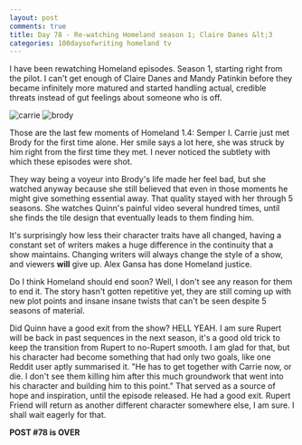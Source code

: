 ```yaml
---
layout: post
comments: true
title: Day 78 - Re-watching Homeland season 1; Claire Danes &lt;3
categories: 100daysofwriting homeland tv
---
```


I have been rewatching Homeland episodes. Season 1, starting right from the
pilot. I can't get enough of Claire Danes and Mandy Patinkin before they became
infinitely more matured and started handling actual, credible threats instead of
gut feelings about someone who is off.

![carrie](/blog/public/img/day-78-1.png)
![brody](/blog/public/img/day-78-2.png)

Those are the last few moments of Homeland 1.4: Semper I. Carrie just met Brody
for the first time alone. Her smile says a lot here, she was struck by him right
from the first time they met. I never noticed the subtlety with which these
episodes were shot.

They way being a voyeur into Brody's life made her feel bad, but she watched
anyway because she still believed that even in those moments he might give
something essential away. That quality stayed with her through 5 seasons. She
watches Quinn's painful video several hundred times, until she finds the tile
design that eventually leads to them finding him.

It's surprisingly how less their character traits have all changed, having
a constant set of writers makes a huge difference in the continuity that a show
maintains. Changing writers will always change the style of a show, and viewers
**will** give up. Alex Gansa has done Homeland justice.

Do I think Homeland should end soon? Well, I don't see any reason for them to
end it. The story hasn't gotten repetitive yet, they are still coming up with
new plot points and insane insane twists that can't be seen despite 5 seasons of
material.

Did Quinn have a good exit from the show? HELL YEAH. I am sure Rupert will be
back in past sequences in the next season, it's a good old trick to keep the
transition from Rupert to no-Rupert smooth. I am glad for that, but his
character had become something that had only two goals, like one Reddit user
aptly summarised it. "He has to get together with Carrie now, or die. I don't
see them killing him after this much groundwork that went into his character and
building him to this point." That served as a source of hope and inspiration,
until the episode released. He had a good exit. Rupert Friend will return as
another different character somewhere else, I am sure. I shall wait eagerly for
that.

**POST #78 is OVER**
